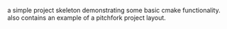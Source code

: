 a simple project skeleton demonstrating some basic cmake functionality. also contains an example of a pitchfork project layout.

